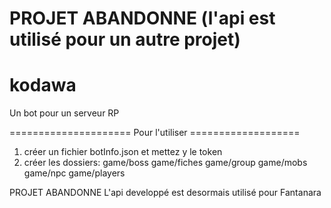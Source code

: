 # PROJET ABANDONNE (l'api est utilisé pour un autre projet)
# kodawa
Un bot pour un serveur RP

===================== Pour l'utiliser ===================
1) créer un fichier botInfo.json et mettez y le token
2) créer les dossiers: game/boss game/fiches game/group game/mobs game/npc game/players

PROJET ABANDONNE
L'api developpé est desormais utilisé pour Fantanara
